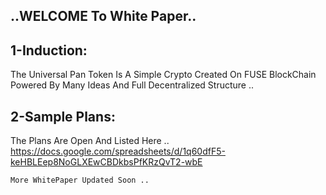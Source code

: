 ## ..WELCOME To White Paper..  
## 1-Induction:  
The Universal Pan Token Is A Simple Crypto Created On FUSE BlockChain Powered By Many Ideas And Full Decentralized Structure ..  
## 2-Sample Plans:  
The Plans Are Open And Listed Here ..  
https://docs.google.com/spreadsheets/d/1q60dfF5-keHBLEep8NoGLXEwCBDkbsPfKRzQvT2-wbE  

`More WhitePaper Updated Soon .. `

